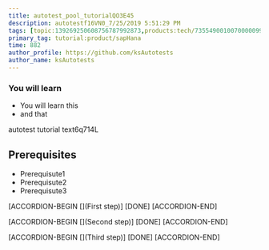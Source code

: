```yaml
---
title: autotest_pool_tutorialQO3E45
description: autotestf16VN0_7/25/2019 5:51:29 PM
tags: [topic:139269250608756787992873,products:tech/73554900100700000996,tutorial:experience/advanced]
primary_tag: tutorial:product/sapHana
time: 882
author_profile: https://github.com/ksAutotests
author_name: ksAutotests
---
```

### You will learn
- You will learn this
- and that

autotest tutorial text6q714L

## Prerequisites
- Prerequisute1
- Prerequisute2
- Prerequisute3

[ACCORDION-BEGIN [](First step)]
[DONE]
[ACCORDION-END]

[ACCORDION-BEGIN [](Second step)]
[DONE]
[ACCORDION-END]

[ACCORDION-BEGIN [](Third step)]
[DONE]
[ACCORDION-END]

